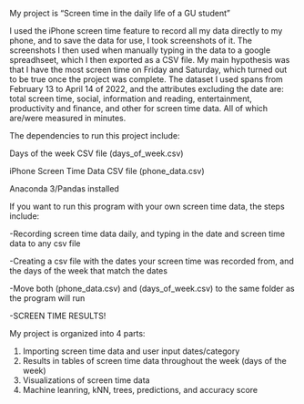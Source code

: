 My project is “Screen time in the daily life of a GU student”

I used the iPhone screen time feature to record all my data directly to my phone, and to save the data for use, I took screenshots of it. The screenshots I then used when manually typing in the data to a google spreadhseet, which I then exported as a CSV file. My main hypothesis was that I have the most screen time on Friday and Saturday, which turned out to be true once the project was complete. The dataset I used spans from February 13 to April 14 of 2022, and the attributes excluding the date are: total screen time, social, information and reading, entertainment, productivity and finance, and other for screen time data. All of which are/were measured in minutes.



The dependencies to run this project include:

Days of the week CSV file (days_of_week.csv)

iPhone Screen Time Data CSV file (phone_data.csv)



Anaconda 3/Pandas installed

If you want to run this program with your own screen time data, the steps include:

-Recording screen time data daily, and typing in the date and screen time data to any csv file

-Creating a csv file with the dates your screen time was recorded from, and the days of the week that match the dates

-Move both (phone_data.csv) and (days_of_week.csv) to the same folder as the program will run

-SCREEN TIME RESULTS!



My project is organized into 4 parts:
1. Importing screen time data and user input dates/category 
2. Results in tables of screen time data throughout the week (days of the week)
3. Visualizations of screen time data
4. Machine leanring, kNN, trees, predictions, and accuracy score


